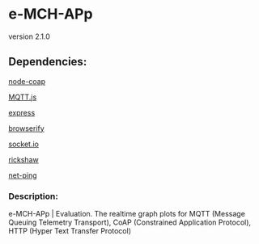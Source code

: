 # e-MCH-APp

version 2.1.0

## Dependencies:

[node-coap](https://github.com/mcollina/node-coap)

[MQTT.js](https://github.com/mqttjs/MQTT.js)

[express](https://www.npmjs.com/package/express)

[browserify](https://www.npmjs.com/package/browserify)

[socket.io](https://www.npmjs.com/package/socket.io)

[rickshaw](https://www.npmjs.com/package/rickshaw)

[net-ping](https://www.npmjs.com/package/net-ping)

### Description:

e-MCH-APp | Evaluation. The realtime graph plots for MQTT (Message Queuing Telemetry Transport), CoAP (Constrained Application Protocol), HTTP (Hyper Text Transfer Protocol)